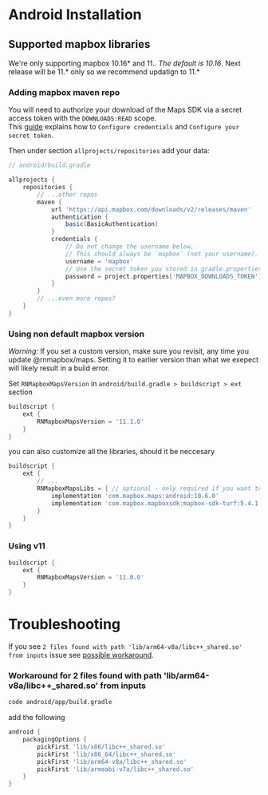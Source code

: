 # Android Installation

## Supported mapbox libraries

We're only supporting mapbox 10.16* and 11.*. The default is 10.16*. 
Next release will be 11.* only so we recommend updatign to 11.*

### Adding mapbox maven repo

You will need to authorize your download of the Maps SDK via a secret access token with the `DOWNLOADS:READ` scope.  
This [guide](https://docs.mapbox.com/android/maps/guides/install/#configure-credentials) explains how to `Configure credentials` and `Configure your secret token`.

Then under section `allprojects/repositories` add your data:

```groovy
// android/build.gradle

allprojects {
    repositories {
        // ...other repos
        maven {
            url 'https://api.mapbox.com/downloads/v2/releases/maven'
            authentication {
                basic(BasicAuthentication)
            }
            credentials {
                // Do not change the username below.
                // This should always be `mapbox` (not your username).
                username = 'mapbox'
                // Use the secret token you stored in gradle.properties as the password
                password = project.properties['MAPBOX_DOWNLOADS_TOKEN'] ?: ""
            }
        }
        // ...even more repos?
    }
}
```

### Using non default mapbox version

*Warning*: If you set a custom version, make sure you revisit, any time you update @rnmapbox/maps. Setting it to earlier version than what we exepect will likely result in a build error.

Set `RNMapboxMapsVersion` in `android/build.gradle > buildscript > ext` section


```groovy
buildscript {
    ext {
        RNMapboxMapsVersion = '11.1.0'
    }
}
```

you can also customize all the libraries, should it be neccesary

```groovy
buildscript {
    ext {
        // ...
        RNMapboxMapsLibs = { // optional - only required if you want to customize it
            implementation 'com.mapbox.maps:android:10.6.0'
            implementation 'com.mapbox.mapboxsdk:mapbox-sdk-turf:5.4.1'
        }
    }
}
```

### Using v11

```groovy
buildscript {
    ext {
        RNMapboxMapsVersion = '11.0.0'
    }
}
```

# Troubleshooting

If you see `2 files found with path 'lib/arm64-v8a/libc++_shared.so' from inputs` issue see [possible workaround](#workaround-for-2-files-found-with-path-libarm64-v8alibc_sharedso-from-inputs).


### Workaround for 2 files found with path 'lib/arm64-v8a/libc++_shared.so' from inputs

```sh
code android/app/build.gradle
```

add the following
```gradle
android {
    packagingOptions {
        pickFirst 'lib/x86/libc++_shared.so'
        pickFirst 'lib/x86_64/libc++_shared.so'
        pickFirst 'lib/arm64-v8a/libc++_shared.so'
        pickFirst 'lib/armeabi-v7a/libc++_shared.so'
    }
}
```


